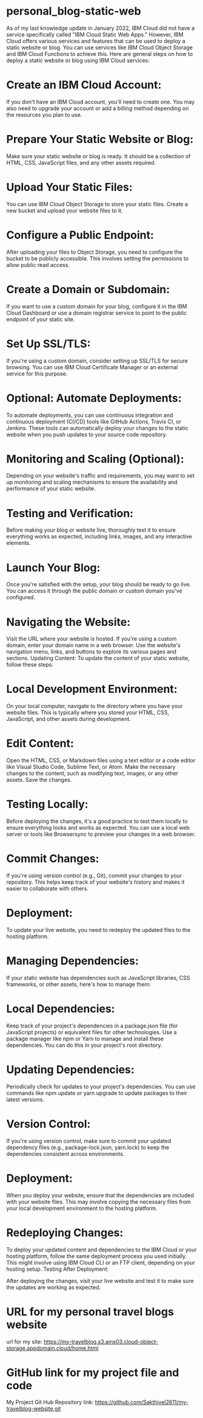 # personal_blog-static-web
As of my last knowledge update in January 2022, IBM Cloud did not have a service specifically called "IBM Cloud Static Web Apps." However, IBM Cloud offers various services and features that can be used to deploy a static website or blog. You can use services like IBM Cloud Object Storage and IBM Cloud Functions to achieve this. Here are general steps on how to deploy a static website or blog using IBM Cloud services:

# Create an IBM Cloud Account:
If you don't have an IBM Cloud account, you'll need to create one. You may also need to upgrade your account or add a billing method depending on the resources you plan to use.

# Prepare Your Static Website or Blog:
Make sure your static website or blog is ready. It should be a collection of HTML, CSS, JavaScript files, and any other assets required.

# Upload Your Static Files:
You can use IBM Cloud Object Storage to store your static files. Create a new bucket and upload your website files to it.

# Configure a Public Endpoint:
After uploading your files to Object Storage, you need to configure the bucket to be publicly accessible. This involves setting the permissions to allow public read access.

# Create a Domain or Subdomain:
If you want to use a custom domain for your blog, configure it in the IBM Cloud Dashboard or use a domain registrar service to point to the public endpoint of your static site.

# Set Up SSL/TLS:
If you're using a custom domain, consider setting up SSL/TLS for secure browsing. You can use IBM Cloud Certificate Manager or an external service for this purpose.

# Optional: Automate Deployments:
To automate deployments, you can use continuous integration and continuous deployment (CI/CD) tools like GitHub Actions, Travis CI, or Jenkins. These tools can automatically deploy your changes to the static website when you push updates to your source code repository.

# Monitoring and Scaling (Optional):
Depending on your website's traffic and requirements, you may want to set up monitoring and scaling mechanisms to ensure the availability and performance of your static website.

# Testing and Verification:
Before making your blog or website live, thoroughly test it to ensure everything works as expected, including links, images, and any interactive elements.

# Launch Your Blog:
Once you're satisfied with the setup, your blog should be ready to go live. You can access it through the public domain or custom domain you've configured.


# Navigating the Website:

Visit the URL where your website is hosted. If you're using a custom domain, enter your domain name in a web browser.
Use the website's navigation menu, links, and buttons to explore its various pages and sections.
Updating Content:
To update the content of your static website, follow these steps:

# Local Development Environment:

On your local computer, navigate to the directory where you have your website files. This is typically where you stored your HTML, CSS, JavaScript, and other assets during development.
# Edit Content:

Open the HTML, CSS, or Markdown files using a text editor or a code editor like Visual Studio Code, Sublime Text, or Atom.
Make the necessary changes to the content, such as modifying text, images, or any other assets.
Save the changes.
# Testing Locally:

Before deploying the changes, it's a good practice to test them locally to ensure everything looks and works as expected.
You can use a local web server or tools like Browsersync to preview your changes in a web browser.
# Commit Changes:

If you're using version control (e.g., Git), commit your changes to your repository. This helps keep track of your website's history and makes it easier to collaborate with others.
# Deployment:

To update your live website, you need to redeploy the updated files to the hosting platform.
# Managing Dependencies:
If your static website has dependencies such as JavaScript libraries, CSS frameworks, or other assets, here's how to manage them:

# Local Dependencies:

Keep track of your project's dependencies in a package.json file (for JavaScript projects) or equivalent files for other technologies.
Use a package manager like npm or Yarn to manage and install these dependencies. You can do this in your project's root directory.
# Updating Dependencies:

Periodically check for updates to your project's dependencies. You can use commands like npm update or yarn upgrade to update packages to their latest versions.
# Version Control:

If you're using version control, make sure to commit your updated dependency files (e.g., package-lock.json, yarn.lock) to keep the dependencies consistent across environments.
# Deployment:

When you deploy your website, ensure that the dependencies are included with your website files. This may involve copying the necessary files from your local development environment to the hosting platform.
# Redeploying Changes:

To deploy your updated content and dependencies to the IBM Cloud or your hosting platform, follow the same deployment process you used initially. This might involve using IBM Cloud CLI or an FTP client, depending on your hosting setup.
Testing After Deployment:

After deploying the changes, visit your live website and test it to make sure the updates are working as expected.

# URL for my personal travel blogs website 
url for my site: https://my-travelblog.s3.ams03.cloud-object-storage.appdomain.cloud/home.html

# GitHub link for my project file and code
My Project Git Hub Repository link: 
https://github.com/Sakthivel2611/my-travelblog-website.git
